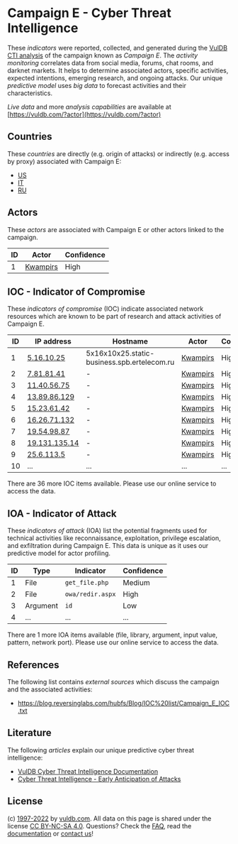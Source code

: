 # Campaign E - Cyber Threat Intelligence

These _indicators_ were reported, collected, and generated during the [VulDB CTI analysis](https://vuldb.com/?kb.cti) of the campaign known as _Campaign E_. The _activity monitoring_ correlates data from social media, forums, chat rooms, and darknet markets. It helps to determine associated actors, specific activities, expected intentions, emerging research, and ongoing attacks. Our unique _predictive model_ uses _big data_ to forecast activities and their characteristics.

_Live data_ and more _analysis capabilities_ are available at [https://vuldb.com/?actor](https://vuldb.com/?actor)

## Countries

These _countries_ are directly (e.g. origin of attacks) or indirectly (e.g. access by proxy) associated with Campaign E:

* [US](https://vuldb.com/?country.us)
* [IT](https://vuldb.com/?country.it)
* [RU](https://vuldb.com/?country.ru)

## Actors

These _actors_ are associated with Campaign E or other actors linked to the campaign.

ID | Actor | Confidence
-- | ----- | ----------
1 | [Kwampirs](https://vuldb.com/?actor.kwampirs) | High

## IOC - Indicator of Compromise

These _indicators of compromise_ (IOC) indicate associated network resources which are known to be part of research and attack activities of Campaign E.

ID | IP address | Hostname | Actor | Confidence
-- | ---------- | -------- | ----- | ----------
1 | [5.16.10.25](https://vuldb.com/?ip.5.16.10.25) | 5x16x10x25.static-business.spb.ertelecom.ru | [Kwampirs](https://vuldb.com/?actor.kwampirs) | High
2 | [7.81.81.41](https://vuldb.com/?ip.7.81.81.41) | - | [Kwampirs](https://vuldb.com/?actor.kwampirs) | High
3 | [11.40.56.75](https://vuldb.com/?ip.11.40.56.75) | - | [Kwampirs](https://vuldb.com/?actor.kwampirs) | High
4 | [13.89.86.129](https://vuldb.com/?ip.13.89.86.129) | - | [Kwampirs](https://vuldb.com/?actor.kwampirs) | High
5 | [15.23.61.42](https://vuldb.com/?ip.15.23.61.42) | - | [Kwampirs](https://vuldb.com/?actor.kwampirs) | High
6 | [16.26.71.132](https://vuldb.com/?ip.16.26.71.132) | - | [Kwampirs](https://vuldb.com/?actor.kwampirs) | High
7 | [19.54.98.87](https://vuldb.com/?ip.19.54.98.87) | - | [Kwampirs](https://vuldb.com/?actor.kwampirs) | High
8 | [19.131.135.14](https://vuldb.com/?ip.19.131.135.14) | - | [Kwampirs](https://vuldb.com/?actor.kwampirs) | High
9 | [25.6.113.5](https://vuldb.com/?ip.25.6.113.5) | - | [Kwampirs](https://vuldb.com/?actor.kwampirs) | High
10 | ... | ... | ... | ...

There are 36 more IOC items available. Please use our online service to access the data.

## IOA - Indicator of Attack

These _indicators of attack_ (IOA) list the potential fragments used for technical activities like reconnaissance, exploitation, privilege escalation, and exfiltration during Campaign E. This data is unique as it uses our predictive model for actor profiling.

ID | Type | Indicator | Confidence
-- | ---- | --------- | ----------
1 | File | `get_file.php` | Medium
2 | File | `owa/redir.aspx` | High
3 | Argument | `id` | Low
4 | ... | ... | ...

There are 1 more IOA items available (file, library, argument, input value, pattern, network port). Please use our online service to access the data.

## References

The following list contains _external sources_ which discuss the campaign and the associated activities:

* https://blog.reversinglabs.com/hubfs/Blog/IOC%20list/Campaign_E_IOC.txt

## Literature

The following _articles_ explain our unique predictive cyber threat intelligence:

* [VulDB Cyber Threat Intelligence Documentation](https://vuldb.com/?kb.cti)
* [Cyber Threat Intelligence - Early Anticipation of Attacks](https://www.scip.ch/en/?labs.20201022)

## License

(c) [1997-2022](https://vuldb.com/?kb.changelog) by [vuldb.com](https://vuldb.com/?kb.about). All data on this page is shared under the license [CC BY-NC-SA 4.0](https://creativecommons.org/licenses/by-nc-sa/4.0/). Questions? Check the [FAQ](https://vuldb.com/?kb.faq), read the [documentation](https://vuldb.com/?kb) or [contact us](https://vuldb.com/?contact)!

